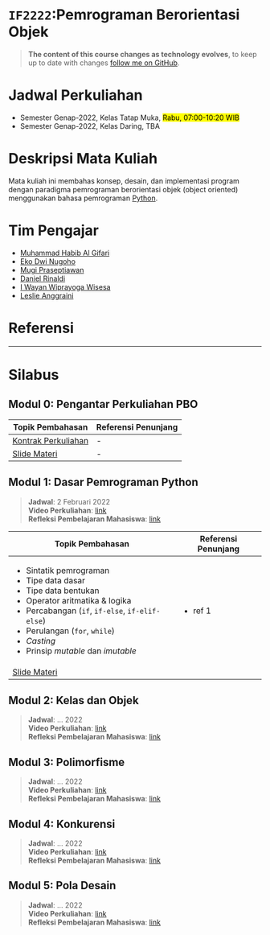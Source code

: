 # `IF2222`:Pemrograman Berorientasi Objek

> **The content of this course changes as technology evolves**, to keep up to date with changes [follow me on GitHub](https://github.com/iwawiwi).

# Jadwal Perkuliahan
* Semester Genap-2022, Kelas Tatap Muka, <mark>Rabu, 07:00-10:20 WIB</mark>
* Semester Genap-2022, Kelas Daring, TBA

# Deskripsi Mata Kuliah
Mata kuliah ini membahas konsep, desain, dan implementasi program dengan paradigma pemrograman berorientasi objek (object oriented) menggunakan bahasa pemrograman [Python](https://www.python.org/).

# Tim Pengajar
- [Muhammad Habib Al Gifari]()
- [Eko Dwi Nugoho]()
- [Mugi Praseptiawan]()
- [Daniel Rinaldi]()
- [I Wayan Wiprayoga Wisesa]()
- [Leslie Anggraini]()

# Referensi
<!--
* Beginning Python: Using Python 2.6 and Python 3.1, 2010, James Payne
* Python 3 Object Oriented Programming 3rd edition, 2019, Dusty Phillips
* UML Distilled 3rd edition, 2003, Martin Fowler
-->

---
# Silabus

## Modul 0: Pengantar Perkuliahan PBO

|Topik Pembahasan|Referensi Penunjang|
|---|---|
|[Kontrak Perkuliahan]()|-|
|[Slide Materi]()|-|

## Modul 1: Dasar Pemrograman Python
> **Jadwal**: 2 Februari 2022 <br/>
> **Video Perkuliahan**: [link]() <br />
> **Refleksi Pembelajaran Mahasiswa**: [link]() <br />


|Topik Pembahasan|Referensi Penunjang|
|---|---|
|<ul><li>Sintatik pemrograman<li>Tipe data dasar<li>Tipe data bentukan<li>Operator aritmatika & logika<li>Percabangan (`if`, `if-else`, `if-elif-else`)<li>Perulangan (`for`, `while`)<li>*Casting*<li>Prinsip *mutable* dan *imutable*</ul>|<ul><li>ref 1</ul>
|[Slide Materi]()||

## Modul 2: Kelas dan Objek
> **Jadwal**: ... 2022 <br/>
> **Video Perkuliahan**: [link]() <br />
> **Refleksi Pembelajaran Mahasiswa**: [link]() <br />

## Modul 3: Polimorfisme
> **Jadwal**: ... 2022 <br/>
> **Video Perkuliahan**: [link]() <br />
> **Refleksi Pembelajaran Mahasiswa**: [link]() <br />

## Modul 4: Konkurensi
> **Jadwal**: ... 2022 <br/>
> **Video Perkuliahan**: [link]() <br />
> **Refleksi Pembelajaran Mahasiswa**: [link]() <br />

## Modul 5: Pola Desain
> **Jadwal**: ... 2022 <br/>
> **Video Perkuliahan**: [link]() <br />
> **Refleksi Pembelajaran Mahasiswa**: [link]() <br />